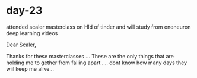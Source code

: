 # day-23

attended scaler masterclass on Hld of tinder and will study from oneneuron deep learning videos

Dear Scaler, 

Thanks for these masterclasses ... These are the only things that are holding me to gether from falling apart .... dont know how many days they wiil keep me alive...
